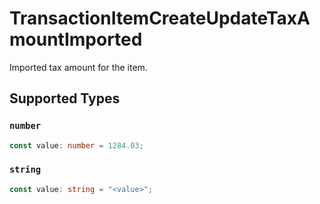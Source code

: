 # TransactionItemCreateUpdateTaxAmountImported

Imported tax amount for the item.


## Supported Types

### `number`

```typescript
const value: number = 1284.03;
```

### `string`

```typescript
const value: string = "<value>";
```

